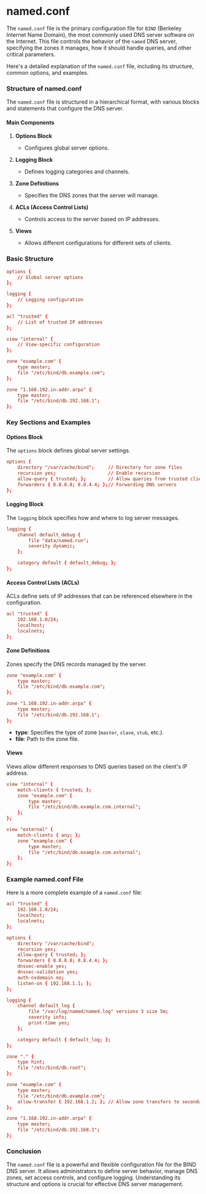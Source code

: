 # named.conf
The `named.conf` file is the primary configuration file for `BIND` (Berkeley Internet Name Domain), the most commonly used DNS server software on the Internet. This file controls the behavior of the `named` DNS server, specifying the zones it manages, how it should handle queries, and other critical parameters.

Here's a detailed explanation of the `named.conf` file, including its structure, common options, and examples.

### Structure of named.conf

The `named.conf` file is structured in a hierarchical format, with various blocks and statements that configure the DNS server.

#### Main Components

1. **Options Block**
   - Configures global server options.

2. **Logging Block**
   - Defines logging categories and channels.

3. **Zone Definitions**
   - Specifies the DNS zones that the server will manage.

4. **ACLs (Access Control Lists)**
   - Controls access to the server based on IP addresses.

5. **Views**
   - Allows different configurations for different sets of clients.

### Basic Structure

```conf
options {
    // Global server options
};

logging {
    // Logging configuration
};

acl "trusted" {
    // List of trusted IP addresses
};

view "internal" {
    // View-specific configuration
};

zone "example.com" {
    type master;
    file "/etc/bind/db.example.com";
};

zone "1.168.192.in-addr.arpa" {
    type master;
    file "/etc/bind/db.192.168.1";
};
```

### Key Sections and Examples

#### Options Block

The `options` block defines global server settings.

```conf
options {
    directory "/var/cache/bind";     // Directory for zone files
    recursion yes;                   // Enable recursion
    allow-query { trusted; };        // Allow queries from trusted clients
    forwarders { 8.8.8.8; 8.8.4.4; };// Forwarding DNS servers
};
```

#### Logging Block

The `logging` block specifies how and where to log server messages.

```conf
logging {
    channel default_debug {
        file "data/named.run";
        severity dynamic;
    };

    category default { default_debug; };
};
```

#### Access Control Lists (ACLs)

ACLs define sets of IP addresses that can be referenced elsewhere in the configuration.

```conf
acl "trusted" {
    192.168.1.0/24;
    localhost;
    localnets;
};
```

#### Zone Definitions

Zones specify the DNS records managed by the server.

```conf
zone "example.com" {
    type master;
    file "/etc/bind/db.example.com";
};

zone "1.168.192.in-addr.arpa" {
    type master;
    file "/etc/bind/db.192.168.1";
};
```

- **type**: Specifies the type of zone (`master`, `slave`, `stub`, etc.).
- **file**: Path to the zone file.

#### Views

Views allow different responses to DNS queries based on the client's IP address.

```conf
view "internal" {
    match-clients { trusted; };
    zone "example.com" {
        type master;
        file "/etc/bind/db.example.com.internal";
    };
};

view "external" {
    match-clients { any; };
    zone "example.com" {
        type master;
        file "/etc/bind/db.example.com.external";
    };
};
```

### Example named.conf File

Here is a more complete example of a `named.conf` file:

```conf
acl "trusted" {
    192.168.1.0/24;
    localhost;
    localnets;
};

options {
    directory "/var/cache/bind";
    recursion yes;
    allow-query { trusted; };
    forwarders { 8.8.8.8; 8.8.4.4; };
    dnssec-enable yes;
    dnssec-validation yes;
    auth-nxdomain no;
    listen-on { 192.168.1.1; };
};

logging {
    channel default_log {
        file "/var/log/named/named.log" versions 3 size 5m;
        severity info;
        print-time yes;
    };

    category default { default_log; };
};

zone "." {
    type hint;
    file "/etc/bind/db.root";
};

zone "example.com" {
    type master;
    file "/etc/bind/db.example.com";
    allow-transfer { 192.168.1.2; }; // Allow zone transfers to secondary server
};

zone "1.168.192.in-addr.arpa" {
    type master;
    file "/etc/bind/db.192.168.1";
};
```

### Conclusion

The `named.conf` file is a powerful and flexible configuration file for the BIND DNS server. It allows administrators to define server behavior, manage DNS zones, set access controls, and configure logging. Understanding its structure and options is crucial for effective DNS server management.
